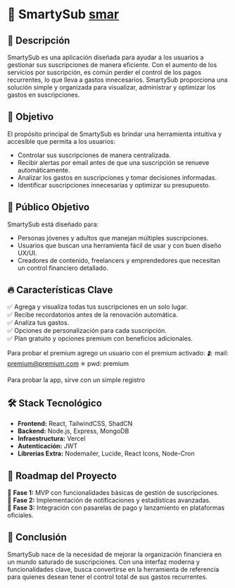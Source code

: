 # 📌 SmartySub [smar](https://smartysub.vercel.app/)

## 📝 Descripción
SmartySub es una aplicación diseñada para ayudar a los usuarios a gestionar sus suscripciones de manera eficiente. Con el aumento de los servicios por suscripción, es común perder el control de los pagos recurrentes, lo que lleva a gastos innecesarios. SmartySub proporciona una solución simple y organizada para visualizar, administrar y optimizar los gastos en suscripciones.

## 🎯 Objetivo
El propósito principal de SmartySub es brindar una herramienta intuitiva y accesible que permita a los usuarios:
- Controlar sus suscripciones de manera centralizada.
- Recibir alertas por email antes de que una suscripción se renueve automáticamente.
- Analizar los gastos en suscripciones y tomar decisiones informadas.
- Identificar suscripciones innecesarias y optimizar su presupuesto.

## 👥 Público Objetivo
SmartySub está diseñado para:
- Personas jóvenes y adultos que manejan múltiples suscripciones.
- Usuarios que buscan una herramienta fácil de usar y con buen diseño UX/UI.
- Creadores de contenido, freelancers y emprendedores que necesitan un control financiero detallado.

## 🔥 Características Clave
✅ Agrega y visualiza todas tus suscripciones en un solo lugar.  
✅ Recibe recordatorios antes de la renovación automática.  
✅ Analiza tus gastos.  
✅ Opciones de personalización para cada suscripción.  
✅ Plan gratuito y opciones premium con beneficios adicionales.  

Para probar el premium agrego un usuario con el premium activado:
    🫂  mail: premium@premium.com
    ✳️  pwd:   premium

Para probar la app, sirve con un simple registro

## 🛠️ Stack Tecnológico
- **Frontend:** React, TailwindCSS, ShadCN
- **Backend:** Node.js, Express, MongoDB
- **Infraestructura:** Vercel
- **Autenticación:** JWT
- **Librerias Extra:** Nodemailer, Lucide, React Icons, Node-Cron

## 🚀 Roadmap del Proyecto
📌 **Fase 1:** MVP con funcionalidades básicas de gestión de suscripciones.  
📌 **Fase 2:** Implementación de notificaciones y estadísticas avanzadas.  
📌 **Fase 3:** Integración con pasarelas de pago y lanzamiento en plataformas oficiales.

## 🏁 Conclusión
SmartySub nace de la necesidad de mejorar la organización financiera en un mundo saturado de suscripciones. Con una interfaz moderna y funcionalidades clave, busca convertirse en la herramienta de referencia para quienes desean tener el control total de sus gastos recurrentes.
